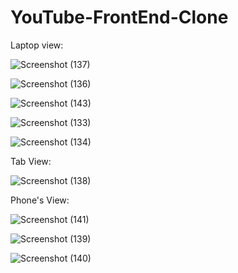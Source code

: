 # YouTube-FrontEnd-Clone

Laptop view:

![Screenshot (137)](https://user-images.githubusercontent.com/71484653/200318428-b1e08654-97cc-48f1-94eb-227f768047f4.png)

![Screenshot (136)](https://user-images.githubusercontent.com/71484653/200318486-081bace0-1232-481f-8852-11cc91e74c63.png)

![Screenshot (143)](https://user-images.githubusercontent.com/71484653/200318441-176e0802-2a3f-4441-aa8b-5e7f2b6dd8ac.png)

![Screenshot (133)](https://user-images.githubusercontent.com/71484653/200318455-5b805d0d-c0d8-4c46-a931-cd842a999cc4.png)

![Screenshot (134)](https://user-images.githubusercontent.com/71484653/200318470-400be2cb-3e8e-4e95-ba5e-263d13fe4c93.png)


Tab View:

![Screenshot (138)](https://user-images.githubusercontent.com/71484653/200318626-fd9384eb-2df7-4522-9562-5fa04e4ddbf4.png)

Phone's View:

![Screenshot (141)](https://user-images.githubusercontent.com/71484653/200318727-83a1789b-3a3a-4944-95d4-0d9e7aac773b.png)

![Screenshot (139)](https://user-images.githubusercontent.com/71484653/200318740-b2595c9c-11b0-4e60-b83c-022dce58eb85.png)

![Screenshot (140)](https://user-images.githubusercontent.com/71484653/200318745-de11810d-52de-4c63-9a6a-9dfa24ae50b8.png)

